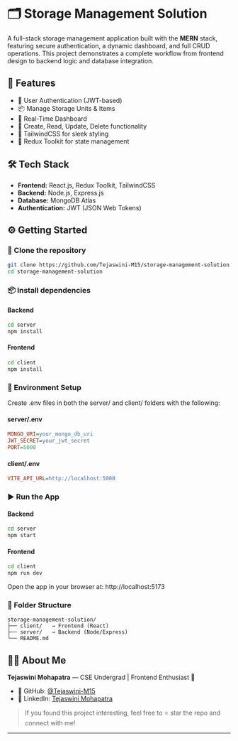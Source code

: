 # 🗂️ Storage Management Solution

A full-stack storage management application built with the **MERN** stack, featuring secure authentication, a dynamic dashboard, and full CRUD operations. This project demonstrates a complete workflow from frontend design to backend logic and database integration.


## 🚀 Features

- 🔐 User Authentication (JWT-based)
- 📦 Manage Storage Units & Items
- 🧾 Real-Time Dashboard
- 📝 Create, Read, Update, Delete functionality
- 🎨 TailwindCSS for sleek styling
- 🔄 Redux Toolkit for state management


## 🛠️ Tech Stack

- **Frontend:** React.js, Redux Toolkit, TailwindCSS
- **Backend:** Node.js, Express.js
- **Database:** MongoDB Atlas
- **Authentication:** JWT (JSON Web Tokens)


## ⚙️ Getting Started

### 📁 Clone the repository

```bash
git clone https://github.com/Tejaswini-M15/storage-management-solution.git
cd storage-management-solution
```

### 📦 Install dependencies

#### Backend
```bash
cd server
npm install
```

#### Frontend
```bash
cd client
npm install
```

### 🔑 Environment Setup
Create .env files in both the server/ and client/ folders with the following:

#### server/.env
```ini
MONGO_URI=your_mongo_db_uri
JWT_SECRET=your_jwt_secret
PORT=5000
```

#### client/.env
```ini
VITE_API_URL=http://localhost:5000
```

### ▶️ Run the App

#### Backend
```bash
cd server
npm start
```

#### Frontend
```bash
cd client
npm run dev
```

Open the app in your browser at: http://localhost:5173

### 📂 Folder Structure

```pgsql
storage-management-solution/
├── client/   → Frontend (React)
├── server/   → Backend (Node/Express)
└── README.md
```

## 👩‍💻 About Me

**Tejaswini Mohapatra** — CSE Undergrad | Frontend Enthusiast 💙

- 🐙 GitHub: [@Tejaswini-M15](https://github.com/Tejaswini-M15)
- 💼 LinkedIn: [Tejaswini Mohapatra](https://www.linkedin.com/in/tejaswinim15)

> If you found this project interesting, feel free to ⭐ star the repo and connect with me!
---




